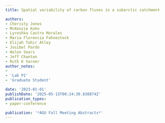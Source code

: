 ```yaml
---
title: Spatial variability of carbon fluxes in a subarctic catchment

authors:
- Cheristy Jones
- McKenzie Kuhn
- Lyreshka Castro Morales
- Maria Florencia Fahnestock
- Elijah Tahir Atley
- Josibel Pardo
- Helen Sears
- Jeff Chanton
- Ruth K Varner
author_notes:
- 
- 'Lab PI'
- 'Graduate Student'

date: '2023-01-01'
publishDate: '2025-05-15T00:24:39.838874Z'
publication_types:
- paper-conference

publication: '*AGU Fall Meeting Abstracts*'
---
```

